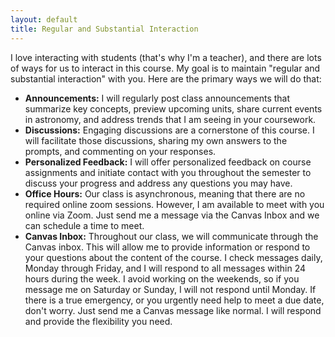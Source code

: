 ```yaml
---
layout: default
title: Regular and Substantial Interaction
---
```

I love interacting with students (that's why I'm a teacher), and there are lots of ways for us to interact in this course. My goal is to maintain "regular and substantial interaction" with you. Here are the primary ways we will do that: 
- **Announcements:** I will regularly post class announcements that summarize key concepts, preview upcoming units, share current events in astronomy, and address trends that I am seeing in your coursework. 
- **Discussions:** Engaging discussions are a cornerstone of this course. I will facilitate those discussions, sharing my own answers to the prompts, and commenting on your responses.
- **Personalized Feedback:** I will offer personalized feedback on course assignments and initiate contact with you throughout the semester to discuss your progress and address any questions you may have.
- **Office Hours:** Our class is asynchronous, meaning that there are no required online zoom sessions. However, I am available to meet with you online via Zoom. Just send me a message via the Canvas Inbox and we can schedule a time to meet.
- **Canvas Inbox:** Throughout our class, we will communicate through the Canvas inbox. This will allow me to provide information or respond to your questions about the content of the course. I check messages daily, Monday through Friday, and I will respond to all messages within 24 hours during the week. I avoid working on the weekends, so if you message me on Saturday or Sunday, I will not respond until Monday. If there is a true emergency, or you urgently need help to meet a due date, don't worry. Just send me a Canvas message like normal. I will respond and provide the flexibility you need.
